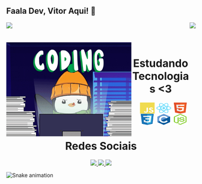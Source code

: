## Faala Dev, Vitor Aqui! 👋

<div>
  <img  height="180em" src="https://github-readme-stats.vercel.app/api?username=VitorVini&show_icons=true&theme=neon&include_all_commits=true&count_private=true"/>
  <img align="right" height="180em" src="https://github-readme-stats.vercel.app/api/top-langs/?username=VitorVini&layout=compact&langs_count=16&theme=neon"/>
</div>
<br>

<div  align="center"> 
  <div style="display: inline_block"><br>
    <img align="left" height="250" alt="coding-time" src="code.gif">
    <h1 align="center">Estudando Tecnologias <3</h1>
    <img align="center" height="30" width="40" alt="js-icon"  src="https://raw.githubusercontent.com/devicons/devicon/master/icons/javascript/javascript-plain.svg">
    <img align="center" height="30" width="40" alt="react-icon" src="https://raw.githubusercontent.com/devicons/devicon/master/icons/react/react-original.svg">
    <img align="center" height="30" width="40" alt="html-icon" src="https://raw.githubusercontent.com/devicons/devicon/master/icons/html5/html5-original.svg">
    <img align="center" height="30" width="40" alt="css-icon" src="https://raw.githubusercontent.com/devicons/devicon/master/icons/css3/css3-original.svg">
    <img align="center" height="30" width="40" alt="c-icon" src="https://raw.githubusercontent.com/devicons/devicon/master/icons/c/c-original.svg">
    <img align="center" height="30" width="40" alt="nodejs-icon" src="https://raw.githubusercontent.com/devicons/devicon/master/icons/nodejs/nodejs-original.svg">
   </div>
    
  
  <h1 align="center">Redes Sociais</h1>
    <a href = "mailto: vitor.vinicius2907@gmail.com">
      <img width="30" src="gmail.svg">
    </a>
    <a href = "https://www.linkedin.com/in/vitorviniciussilva/">
      <img width="25" src="linkedin.svg">
    </a>
    <a href = "https://www.instagram.com/vitor_visilva/">
      <img width="25" src="instagram.png">
    </a>
</div>
  
![Snake animation](https://github.com/VitorVini/VitorVini/blob/output/github-contribution-grid-snake.svg)
